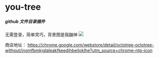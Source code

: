 # you-tree
##### github 文件目录插件
无需登录，简单灵巧，背景图是我鼬神
![](https://user-images.githubusercontent.com/13454418/159176670-2ddeb992-e953-47a6-a667-1521652feecc.png)

商店地址：
https://chrome.google.com/webstore/detail/octotree-octotree-without/inomfbmkjglaleakfkeedihbeiloklhe?utm_source=chrome-ntp-icon
